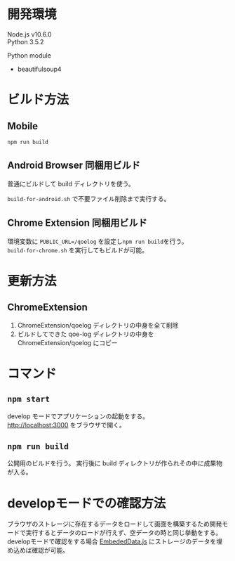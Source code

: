 # 開発環境
Node.js v10.6.0  
Python  3.5.2  

Python module  
- beautifulsoup4


# ビルド方法 

## Mobile
`npm run build`

## Android Browser 同梱用ビルド

普通にビルドして build ディレクトリを使う。

`build-for-android.sh` で不要ファイル削除まで実行する。

## Chrome Extension 同梱用ビルド

環境変数に `PUBLIC_URL=/qoelog` を設定し`npm run build`を行う。  
`build-for-chrome.sh` を実行してもビルドが可能。  

# 更新方法

## ChromeExtension
1. ChromeExtension/qoelog ディレクトリの中身を全て削除
2. ビルドしてできた qoe-log ディレクトリの中身を ChromeExtension/qoelog にコピー

# コマンド
## `npm start`
develop モードでアプリケーションの起動をする。  
[http://localhost:3000](http://localhost:3000) をブラウザで開く。

## `npm run build`
公開用のビルドを行う。
実行後に build ディレクトリが作られその中に成果物が入る。

# developモードでの確認方法
ブラウザのストレージに存在するデータをロードして画面を構築するため開発モードで実行するとデータのロードが行えず、空データの時と同じ挙動をする。  
developモードで確認をする場合 [EmbededData.js](https://github.com/webdino/sodium/blob/master/qoe-log-view/src/js/EmbededData.js) にストレージのデータを埋め込めば確認が可能。